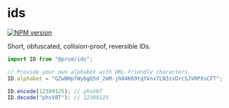 # ids

[![NPM version](https://img.shields.io/npm/v/@prsm/ids?color=a1b858&label=)](https://www.npmjs.com/package/@prsm/ids)

Short, obfuscated, collision-proof, reversible IDs.

```typescript
import ID from "@prsm/ids";

// Provide your own alphabet with URL-friendly characters.
ID.alphabet = "GZwBHpfWybgQ5d_2mM-jh84K69tqYknx7LN3zvDrcSJVRPXsCFT";

ID.encode(12389125); // phsV8T
ID.decode("phsV8T"); // 12389125
```
